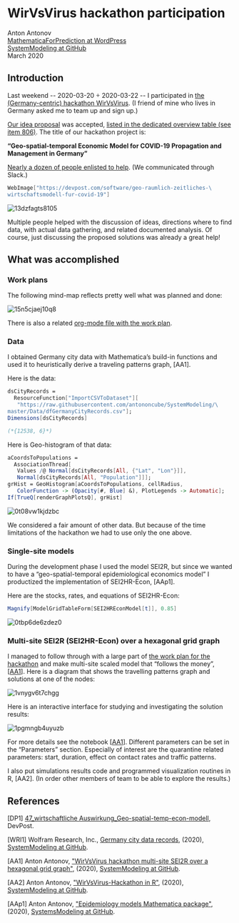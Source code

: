 # WirVsVirus hackathon participation

Anton Antonov  
[MathematicaForPrediction at WordPress](https://mathematicaforprediction.wordpress.com)  
[SystemModeling at GitHub](https://github.com/antononcube/SystemModeling)  
March 2020

## Introduction

Last weekend -- 2020-03-20 ÷ 2020-03-22 -- I participated in [the (Germany-centric) hackathon WirVsVirus](https://wirvsvirushackathon.org). (I friend of mine who lives in Germany asked me to team up and sign up.)

[Our idea proposal](https://github.com/antononcube/SystemModeling/blob/master/Projects/Coronavirus-propagation-dynamics/org/WirVsVirus-Hackathon-work-plan.org) was accepted, [listed in the dedicated overview table (see item 806)](https://airtable.com/shrs71ccUVKyvLlUA/tbl6Br4W3IyPGk1jt/viw7AlEju6qFtXJqL?blocks=hide). The title of our hackathon project is:

**“Geo-spatial-temporal Economic Model for COVID-19 Propagation and Management in Germany”**

[Nearly a dozen of people enlisted to help](https://devpost.com/software/geo-raumlich-zeitliches-wirtschaftsmodell-fur-covid-19). (We communicated through Slack.)

```mathematica
WebImage["https://devpost.com/software/geo-raumlich-zeitliches-\
wirtschaftsmodell-fur-covid-19"]
```

![13dzfagts8105](./Diagrams/WirVsVirus-2020-hackathon-participation/13dzfagts8105.png)

Multiple people helped with the discussion of ideas, directions where to find data, with actual data gathering, and related documented analysis. Of course, just discussing the proposed solutions was already a great help!

## What was accomplished

### Work plans

The following mind-map reflects pretty well what was planned and done:

![15n5cjaej10q8](./Diagrams/WirVsVirus-2020-hackathon-participation/15n5cjaej10q8.png)

There is also a related [org-mode file with the work plan](https://github.com/antononcube/SystemModeling/blob/master/Projects/Coronavirus-propagation-dynamics/org/WirVsVirus-Hackathon-work-plan.org).

### Data

I obtained Germany city data with Mathematica’s build-in functions and used it to heuristically derive a traveling patterns graph, [AA1]. 

Here is the data:

```mathematica
dsCityRecords = 
  ResourceFunction["ImportCSVToDataset"][
   "https://raw.githubusercontent.com/antononcube/SystemModeling/\
master/Data/dfGermanyCityRecords.csv"];
Dimensions[dsCityRecords]

(*{12538, 6}*)
```

Here is Geo-histogram of that data:

```mathematica
aCoordsToPopulations = 
  AssociationThread[
   Values /@ Normal[dsCityRecords[All, {"Lat", "Lon"}]], 
   Normal[dsCityRecords[All, "Population"]]];
grHist = GeoHistogram[aCoordsToPopulations, cellRadius, 
   ColorFunction -> (Opacity[#, Blue] &), PlotLegends -> Automatic];
If[TrueQ[renderGraphPlotsQ], grHist]
```

![0t08vw1kjdzbc](./Diagrams/WirVsVirus-2020-hackathon-participation/0t08vw1kjdzbc.png)

We considered a fair amount of other data. But because of the time limitations of the hackathon we had to use only the one above.

### Single-site models

During the development phase I used the model SEI2R, but since we wanted to have a “geo-spatial-temporal epidemiological economics model” I productized the implementation of SEI2HR-Econ, [AAp1].

Here are the stocks, rates, and equations of SEI2HR-Econ:

```mathematica
Magnify[ModelGridTableForm[SEI2HREconModel[t]], 0.85]
```

![0tbp6de6zdez0](./Diagrams/WirVsVirus-2020-hackathon-participation/0tbp6de6zdez0.png)

### Multi-site SEI2R (SEI2HR-Econ) over a hexagonal grid graph

I managed to follow through with a large part of [the work plan for the hackathon](https://github.com/antononcube/SystemModeling/blob/master/Projects/Coronavirus-propagation-dynamics/org/WirVsVirus-hackathon-Geo-spatial-temporal-model-mind-map.pdf) and make multi-site scaled model that “follows the money”, [[AA1](https://github.com/antononcube/SystemModeling/blob/master/Projects/Coronavirus-propagation-dynamics/Documents/WirVsVirus-hackathon-Multi-site-SEI2R-over-a-hexagonal-grid-graph.md)]. Here is a diagram that shows the travelling patterns graph and solutions at one of the nodes:

![1vnygv6t7chgg](./Diagrams/WirVsVirus-2020-hackathon-participation/1vnygv6t7chgg.png)

Here is an interactive interface for studying and investigating the solution results:

![1pgmngb4uyuzb](./Diagrams/WirVsVirus-2020-hackathon-participation/1pgmngb4uyuzb.png)

For more details see the notebook [[AA1](https://github.com/antononcube/SystemModeling/blob/master/Projects/Coronavirus-propagation-dynamics/Documents/WirVsVirus-hackathon-Multi-site-SEI2R-over-a-hexagonal-grid-graph.md)]. Different parameters can be set in the “Parameters” section. Especially of interest are the quarantine related parameters: start, duration, effect on contact rates and traffic patterns.

I also put simulations results code and programmed visualization routines in R, [AA2]. (In order other members of team to be able to explore the results.)

## References

[DP1] [47_wirtschaftliche Auswirkung_Geo-spatial-temp-econ-modell](https://devpost.com/software/geo-raumlich-zeitliches-wirtschaftsmodell-fur-covid-19), DevPost.

[WRI1] Wolfram Research, Inc., [Germany city data records](https://github.com/antononcube/SystemModeling/blob/master/Data/dfGermanyCityRecords.csv), (2020), [SystemModeling at GitHub](https://github.com/antononcube/SystemModeling).

[AA1] Anton Antonov, ["WirVsVirus hackathon multi-site SEI2R over a hexagonal grid graph"](https://github.com/antononcube/SystemModeling/blob/master/Projects/Coronavirus-propagation-dynamics/Documents/WirVsVirus-hackathon-Multi-site-SEI2R-over-a-hexagonal-grid-graph.md), (2020), [SystemModeling at GitHub](https://github.com/antononcube/SystemModeling).

[AA2] Anton Antonov, ["WirVsVirus-Hackathon in R"](https://github.com/antononcube/SystemModeling/tree/master/Projects/Coronavirus-propagation-dynamics/R/WirVsVirus-Hackathon), (2020), [SystemModeling at GitHub](https://github.com/antononcube/SystemModeling).

[AAp1] Anton Antonov, ["Epidemiology models Mathematica package"](https://github.com/antononcube/SystemModeling/blob/master/Projects/Coronavirus-propagation-dynamics/WL/EpidemiologyModels.m), (2020), [SystemsModeling at GitHub](https://github.com/antononcube/SystemModeling).

